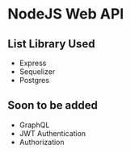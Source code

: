 # NodeJS Web API

## List Library Used

  <ul>
    <li>Express</li>
    <li>Sequelizer</li>
    <li>Postgres</li>
  </ul> 
  
## Soon to be added

  <ul>
  <li>GraphQL</li>
  <li>JWT Authentication</li>
  <li>Authorization</li>
  </ul>
